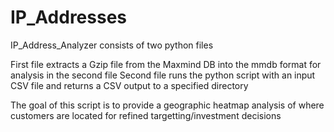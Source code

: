 # IP_Addresses
IP_Address_Analyzer consists of two python files

First file extracts a Gzip file from the Maxmind DB into the mmdb format for analysis in the second file
Second file runs the python script with an input CSV file and returns a CSV output to a specified directory 

The goal of this script is to provide a geographic heatmap analysis of where customers are located for refined targetting/investment decisions 
